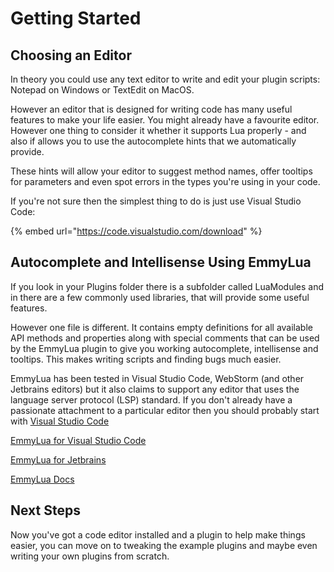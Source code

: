 # Getting Started

## Choosing an Editor

In theory you could use any text editor to write and edit your plugin scripts: Notepad on Windows or TextEdit on MacOS.

However an editor that is designed for writing code has many useful features to make your life easier. You might already have a favourite editor. However one thing to consider it whether it supports Lua properly - and also if allows you to use the autocomplete hints that we automatically provide.

These hints will allow your editor to suggest method names, offer tooltips for parameters and even spot errors in the types you're using in your code.

If you're not sure then the simplest thing to do is just use Visual Studio Code:

{% embed url="https://code.visualstudio.com/download" %}

## Autocomplete and Intellisense Using EmmyLua&#x20;

If you look in your Plugins folder there is a subfolder called LuaModules and in there are a few commonly used libraries, that will provide some useful features.&#x20;

However one file is different. It contains empty definitions for all available API methods and properties along with special comments that can be used by the EmmyLua plugin to give you working autocomplete, intellisense and tooltips. This makes writing scripts and finding bugs much easier.

EmmyLua has been tested in Visual Studio Code, WebStorm (and other Jetbrains editors) but it also claims to support any editor that uses the language server protocol (LSP) standard. If you don't already have a passionate attachment to a particular editor then you should probably start with [Visual Studio Code](https://code.visualstudio.com/)

[EmmyLua for Visual Studio Code](https://marketplace.visualstudio.com/items?itemName=tangzx.emmylua)

[EmmyLua for Jetbrains](https://plugins.jetbrains.com/plugin/9768-emmylua)

[EmmyLua Docs](https://emmylua.github.io/)

## Next Steps

Now you've got a code editor installed and a plugin to help make things easier, you can move on to tweaking the example plugins and maybe even writing your own plugins from scratch.
